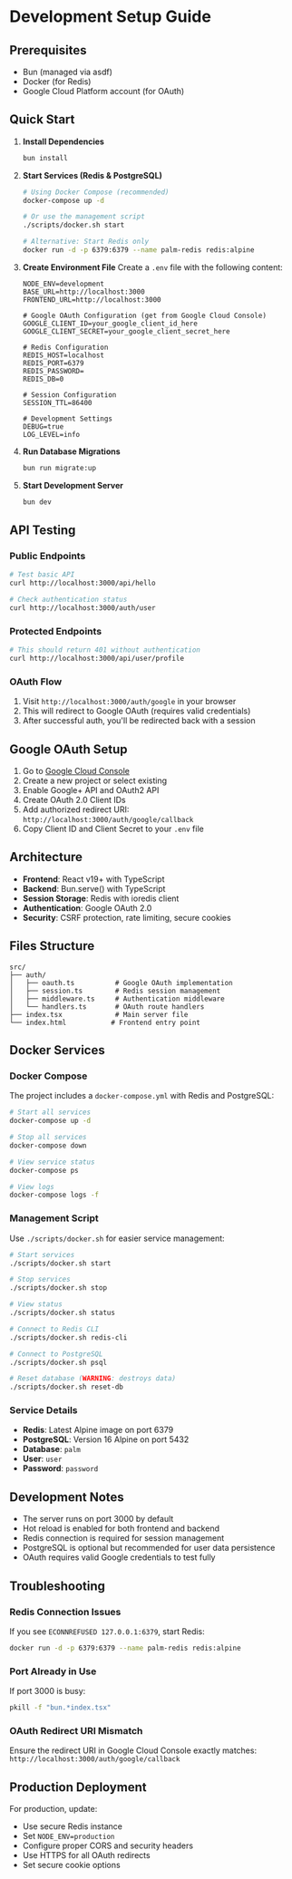 # Development Setup Guide

## Prerequisites

- Bun (managed via asdf)
- Docker (for Redis)
- Google Cloud Platform account (for OAuth)

## Quick Start

1. **Install Dependencies**

   ```bash
   bun install
   ```

2. **Start Services (Redis & PostgreSQL)**

   ```bash
   # Using Docker Compose (recommended)
   docker-compose up -d

   # Or use the management script
   ./scripts/docker.sh start

   # Alternative: Start Redis only
   docker run -d -p 6379:6379 --name palm-redis redis:alpine
   ```

3. **Create Environment File**
   Create a `.env` file with the following content:

   ```env
   NODE_ENV=development
   BASE_URL=http://localhost:3000
   FRONTEND_URL=http://localhost:3000

   # Google OAuth Configuration (get from Google Cloud Console)
   GOOGLE_CLIENT_ID=your_google_client_id_here
   GOOGLE_CLIENT_SECRET=your_google_client_secret_here

   # Redis Configuration
   REDIS_HOST=localhost
   REDIS_PORT=6379
   REDIS_PASSWORD=
   REDIS_DB=0

   # Session Configuration
   SESSION_TTL=86400

   # Development Settings
   DEBUG=true
   LOG_LEVEL=info
   ```

4. **Run Database Migrations**

   ```bash
   bun run migrate:up
   ```

5. **Start Development Server**
   ```bash
   bun dev
   ```

## API Testing

### Public Endpoints

```bash
# Test basic API
curl http://localhost:3000/api/hello

# Check authentication status
curl http://localhost:3000/auth/user
```

### Protected Endpoints

```bash
# This should return 401 without authentication
curl http://localhost:3000/api/user/profile
```

### OAuth Flow

1. Visit `http://localhost:3000/auth/google` in your browser
2. This will redirect to Google OAuth (requires valid credentials)
3. After successful auth, you'll be redirected back with a session

## Google OAuth Setup

1. Go to [Google Cloud Console](https://console.cloud.google.com/)
2. Create a new project or select existing
3. Enable Google+ API and OAuth2 API
4. Create OAuth 2.0 Client IDs
5. Add authorized redirect URI: `http://localhost:3000/auth/google/callback`
6. Copy Client ID and Client Secret to your `.env` file

## Architecture

- **Frontend**: React v19+ with TypeScript
- **Backend**: Bun.serve() with TypeScript
- **Session Storage**: Redis with ioredis client
- **Authentication**: Google OAuth 2.0
- **Security**: CSRF protection, rate limiting, secure cookies

## Files Structure

```
src/
├── auth/
│   ├── oauth.ts          # Google OAuth implementation
│   ├── session.ts        # Redis session management
│   ├── middleware.ts     # Authentication middleware
│   └── handlers.ts       # OAuth route handlers
├── index.tsx             # Main server file
└── index.html           # Frontend entry point
```

## Docker Services

### Docker Compose

The project includes a `docker-compose.yml` with Redis and PostgreSQL:

```bash
# Start all services
docker-compose up -d

# Stop all services
docker-compose down

# View service status
docker-compose ps

# View logs
docker-compose logs -f
```

### Management Script

Use `./scripts/docker.sh` for easier service management:

```bash
# Start services
./scripts/docker.sh start

# Stop services
./scripts/docker.sh stop

# View status
./scripts/docker.sh status

# Connect to Redis CLI
./scripts/docker.sh redis-cli

# Connect to PostgreSQL
./scripts/docker.sh psql

# Reset database (WARNING: destroys data)
./scripts/docker.sh reset-db
```

### Service Details

- **Redis**: Latest Alpine image on port 6379
- **PostgreSQL**: Version 16 Alpine on port 5432
- **Database**: `palm`
- **User**: `user`
- **Password**: `password`

## Development Notes

- The server runs on port 3000 by default
- Hot reload is enabled for both frontend and backend
- Redis connection is required for session management
- PostgreSQL is optional but recommended for user data persistence
- OAuth requires valid Google credentials to test fully

## Troubleshooting

### Redis Connection Issues

If you see `ECONNREFUSED 127.0.0.1:6379`, start Redis:

```bash
docker run -d -p 6379:6379 --name palm-redis redis:alpine
```

### Port Already in Use

If port 3000 is busy:

```bash
pkill -f "bun.*index.tsx"
```

### OAuth Redirect URI Mismatch

Ensure the redirect URI in Google Cloud Console exactly matches:
`http://localhost:3000/auth/google/callback`

## Production Deployment

For production, update:

- Use secure Redis instance
- Set `NODE_ENV=production`
- Configure proper CORS and security headers
- Use HTTPS for all OAuth redirects
- Set secure cookie options
